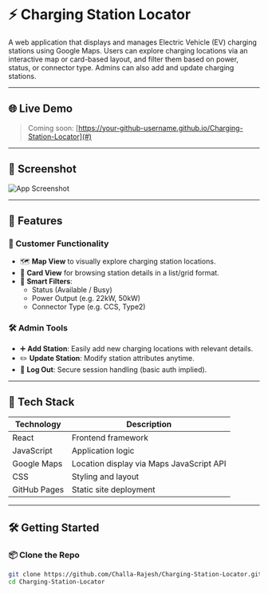 # ⚡ Charging Station Locator

A web application that displays and manages Electric Vehicle (EV) charging stations using Google Maps. Users can explore charging locations via an interactive map or card-based layout, and filter them based on power, status, or connector type. Admins can also add and update charging stations.

---

## 🌐 Live Demo

> Coming soon: [https://your-github-username.github.io/Charging-Station-Locator](#)

---

## 📸 Screenshot

![App Screenshot](./screenshot.png)

---

## 🚀 Features

### 🔎 Customer Functionality
- 🗺️ **Map View** to visually explore charging station locations.
- 🧾 **Card View** for browsing station details in a list/grid format.
- 🎯 **Smart Filters**:
  - Status (Available / Busy)
  - Power Output (e.g. 22kW, 50kW)
  - Connector Type (e.g. CCS, Type2)

### 🛠 Admin Tools
- ➕ **Add Station**: Easily add new charging locations with relevant details.
- ✏️ **Update Station**: Modify station attributes anytime.
- 🔐 **Log Out**: Secure session handling (basic auth implied).

---

## 🧰 Tech Stack

| Technology   | Description                                 |
|--------------|---------------------------------------------|
| React        | Frontend framework                          |
| JavaScript   | Application logic                           |
| Google Maps  | Location display via Maps JavaScript API    |
| CSS          | Styling and layout                          |
| GitHub Pages | Static site deployment                      |

---

## 🛠 Getting Started

### 📦 Clone the Repo

```bash
git clone https://github.com/Challa-Rajesh/Charging-Station-Locator.git
cd Charging-Station-Locator

